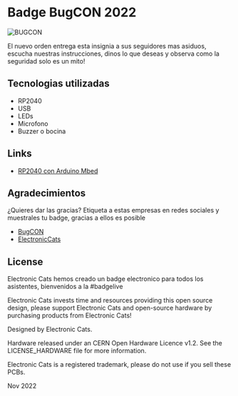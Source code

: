 # Badge BugCON 2022

![BUGCON](https://www.bugcon.org/img/logo_bugcon_2022.jpg)

El nuevo orden entrega esta insignia a sus seguidores mas asiduos, escucha nuestras instrucciones, dinos lo que deseas y observa como la seguridad solo es un mito!  

## Tecnologias utilizadas

- RP2040
- USB
- LEDs
- Microfono
- Buzzer o bocina

## Links

- [RP2040 con Arduino Mbed](https://github.com/arduino/ArduinoCore-mbed)

## Agradecimientos
¿Quieres dar las gracias? Etiqueta a estas empresas en redes sociales y muestrales tu badge, gracias a ellos es posible

- [BugCON](https://www.pcbway.com/)
- [ElectronicCats](https://electroniccats.com/)

## License

Electronic Cats hemos creado un badge electronico para todos los asistentes, bienvenidos a la #badgelive

Electronic Cats invests time and resources providing this open source design, please support Electronic Cats and open-source hardware by purchasing products from Electronic Cats!

Designed by Electronic Cats.

Hardware released under an CERN Open Hardware Licence v1.2. See the LICENSE_HARDWARE file for more information.

Electronic Cats is a registered trademark, please do not use if you sell these PCBs.

Nov 2022
